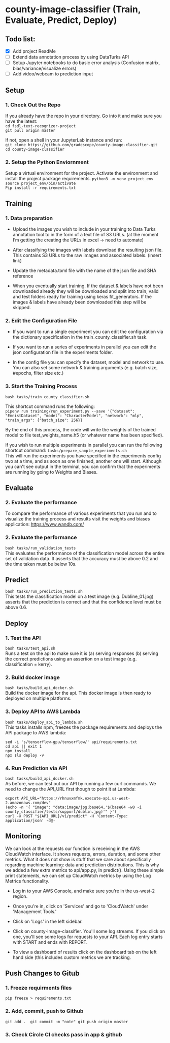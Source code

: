 # county-image-classifier (Train, Evaluate, Predict, Deploy)

## Todo list:
- [x] Add project ReadMe
- [ ] Extend data annotation process by using DataTurks API
- [ ] Setup Jupyter notebooks to do basic error analysis (Confusion matrix, bias/variance/visualize errors)
- [ ] Add video/webcam to prediction input

## Setup
### 1. Check Out the Repo
If you already have the repo in your directory. Go into it and make sure you have the latest:  
```cd fsdl-text-recognizer-project```  
```git pull origin master```

If not, open a shell in your JupyterLab instance and run:  
```git clone https://github.com/gradescope/county-image-classifier.git```  
```cd county-image-classifier```  

### 2. Setup the Python Enviornment
Setup a virtual environment for the project. Activate the environment and install the project package requirements.
```python3 -m venv project_env```  
```source project_env/bin/activate```  
```Pip install -r requirements.txt```  

## Training

### 1. Data preparation
+ Upload the images you wish to include in your training to Data Turks annotation tool to in the form of a text file of S3 URLs.  (at the moment I’m getting the creating the URLs in excel -> need to automate)  

+ After classifying the images with labels download the resulting json file. This contains S3 URLs to the raw images and associated labels. (insert link)  

+ Update the metadata.toml file with the name of the json file and SHA reference  

+ When you eventually start training. If the dataset & labels have not been downloaded already they will be downloaded and split into train, valid and test folders ready for training using keras fit_generators. If the images & labels have already been downloaded this step will be skipped. 

### 2. Edit the Configuration File  
+ If you want to run a single experiment you can edit the configuration via the dictionary specification in the train_county_classifier.sh task.  

+ If you want to run a series of experiments in parallel you can edit the json configuration file in the experiments folder.  

+ In the config file you can specify the dataset, model and network to use. You can also set some network & training arguments (e.g. batch size, #epochs, filter size etc.)  

### 3. Start the Training Process
```bash tasks/train_county_classifier.sh```  
 
 This shortcut command runs the following:  
 ```pipenv run training/run_experiment.py --save '{"dataset": "EmnistDataset", "model": "CharacterModel", "network": "mlp",  "train_args": {"batch_size": 256}}```  
 
By the end of this process, the code will write the weights of the trained model to file test_weights_name.h5 (or whatever name has been specified).  

If you wish to run multiple experiments in parallel you can run the following shortcut command:
```tasks/prepare_sample_experiments.sh```  
This will run the experiments you have specified in the experiments config two at a time, and as soon as one finished, another one will start. Although you can't see output in the terminal, you can confirm that the experiments are running by going to Weights and Biases.  


 ## Evaluate  
 ### 2. Evaluate the performance  
To compare the performance of various experiments that you run and to visualize the training process and results visit the weights and biases application: https://www.wandb.com/
 
 ### 2. Evaluate the performance
 ```bash tasks/run_validation_tests```  
This evaluates the performance of the classification model across the entire set of validation data. It asserts that the accuracy must be above 0.2 and the time taken must be below 10s.

 ## Predict
 ```bash tasks/run_prediction_tests.sh ```  
This tests the classification model on a test image (e.g. Dubline_01.jpg) asserts that the prediction is correct and that the confidence level must be above 0.6.  

## Deploy  
 
### 1. Test the API
  ```bash tasks/test_api.sh ```  
Runs a test on the api to make sure it is (a) serving responses (b) serving the correct predictions using an assertion on a test image (e.g. classification = kerry).  

### 2. Build docker image
  ```bash tasks/build_api_docker.sh ```  
Build the docker image for the api. This docker image is then ready to deployed on multiple platforms. 

### 3. Deploy API to AWS Lambda
  ```bash tasks/deploy_api_to_lambda.sh```  
This tasks installs npm, freezes the package requirements and deploys the API package to AWS lambda:
  ```pip freeze -> api/requirements.txt
sed -i 's/tensorflow-gpu/tensorflow/' api/requirements.txt
cd api || exit 1
npm install
npx sls deploy -v
```  

### 4. Run Prediction via API
  ```bash tasks/build_api_docker.sh ```  
As before, we can test out our API by running a few curl commands. We need to change the API_URL first though to point it at Lambda:
  ```
  export API_URL="https://rhnuvxmfmk.execute-api.us-west-2.amazonaws.com/dev"  
  (echo -n '{ "image": "data:image/jpg;base64,'$(base64 -w0 -i county_classifier/tests/support/dublin.jpg)'" }') |  
  curl -X POST "${API_URL}/v1/predict" -H 'Content-Type: application/json' -d@-

  ```
  
## Monitoring
We can look at the requests our function is receiving in the AWS CloudWatch interface. It shows requests, errors, duration, and some other metrics. What it does not show is stuff that we care about specifically regarding machine learning: data and prediction distributions. This is why we added a few extra metrics to api/app.py, in predict(). Using these simple print statements, we can set up CloudWatch metrics by using the Log Metrics functionality.  

+ Log in to your AWS Console, and make sure you're in the us-west-2 region.  

+  Once you're in, click on 'Services' and go to 'CloudWatch' under 'Management Tools.' 

+ Click on 'Logs' in the left sidebar.   

+ Click on county-image-classifier. You'll some log streams. If you click on one, you'll see some logs for requests to your API. Each log entry starts with START and ends with REPORT.  

+ To view a dashboard of results click on the dashboard tab on the left hand side (this includes custom metrics we are tracking.  


## Push Changes to Gitub
### 1. Freeze requirments files
  ```pip freeze > requirements.txt ```  
  
### 2. Add, commit, push to Github
  ```git add .  git commit -m "note" git push origin master``` 

### 3. Check Circle CI checks pass in app & github
